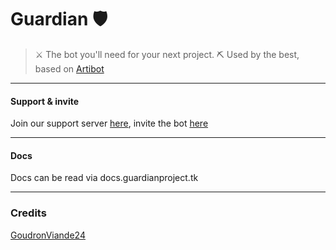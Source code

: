 # Guardian 🛡
> ⚔ The bot you'll need for your next project.
> ⛏ Used by the best, based on [Artibot](https://github.com/Artivain/artibot "Artibot")

------------

#### Support & invite
Join our support server [here](https://discord.gg/5wWh5GTTNT "here"), invite the bot [here](https://discord.com/api/oauth2/authorize?client_id=937774968488476702&permissions=8&scope=bot "here")

------------

#### Docs
Docs can be read via docs.guardianproject.tk

------------

### Credits
[GoudronViande24](https://github.com/Artivain "GoudronViande24")
